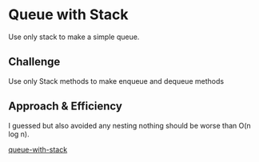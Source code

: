 # Queue with Stack
Use only stack to make a simple queue.

## Challenge
Use only Stack methods to make enqueue and dequeue methods

## Approach & Efficiency
I guessed but also avoided any nesting nothing should be worse than O(n log n).

[queue-with-stack](../assets/queue-stack.jpg)